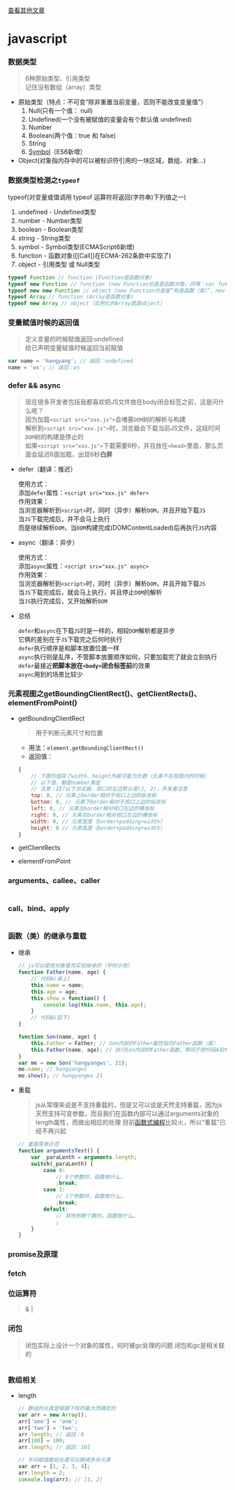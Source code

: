 [查看其他文章](https://github.com/hangyangws/myArticles#articles-list)

# javascript

### 数据类型
> 6种原始类型、引用类型  
> 记住没有数组（array）类型

- 原始类型（特点：不可变“除非重置当前变量，否则不能改变变量值”）
    1. Null(只有一个值： null)
    1. Undefined(一个没有被赋值的变量会有个默认值 undefined)
    1. Number
    1. Boolean(两个值：true 和 false)
    1. String
    1. [Symbol](https://developer.mozilla.org/zh-CN/docs/Web/JavaScript/Reference/Global_Objects/Symbol)（ES6新增）
- Object(对象指内存中的可以被标识符引用的一块区域，数组、对象…)

### 数据类型检测之`typeof`

typeof(对变量或值调用 typeof 运算符将返回(字符串)下列值之一)

1. undefined - Undefined类型
1. number - Number类型
1. boolean - Boolean类型
1. string - String类型
1. symbol - Symbol类型(ECMAScript6新增)
1. function - 函数对象([[Call]]在ECMA-262条款中实现了)
1. object - 引用类型 或 Null类型

```javascript
typeof Function // function (Function是函数对象)
typeof new Function // function (new Function也是是函数对象，同等：var func = function(){})
typeof new new Function // object (new Function也是是“构造函数（类）”，new new Function就是“实例（对象）”)
typeof Array // function (Array是函数对象)
typeof new Array // object（实例化的Array就是object）
```

### 变量赋值时候的返回值
> 定义变量的时候赋值返回:undefined  
> 给已声明变量赋值时候返回当前赋值

```javascript
var name = 'hangyang'; // 返回：undefined
name = 'ws'; // 返回：ws
```

### defer && async
> 现在很多开发者包括我都喜欢把JS文件放在body闭合标签之前，这是问什么呢？  
> 因为加载`<script src="xxx.js">`会堵塞`DOM`树的解析与构建  
> 解析到`<script src="xxx.js">`时，浏览器会下载当前JS文件，这段时间`DOM`树的构建是停止的  
> 如果`<script src="xxx.js">`下载需要6秒，并且放在`<head>`里面，那么页面会延迟6面加载，出现6秒**白屏**

- defer（翻译：推迟）

    使用方式：  
    添加`defer`属性：`<script src="xxx.js" defer>`  
    作用效果：  
    当浏览器解析到`<script>`时，同时（异步）解析`DOM`，并且开始下载`JS`  
    当`JS`下载完成后，并不会马上执行  
    而是继续解析`DOM`，当`DOM`构建完成(DOMContentLoaded)后再执行`JS`内容
- async（翻译：异步）

    使用方式：  
    添加`async`属性：`<script src="xxx.js" async>`  
    作用效果：  
    当浏览器解析到`<script>`时，同时（异步）解析`DOM`，并且开始下载`JS`  
    当`JS`下载完成后，就会马上执行，并且停止`DOM`的解析  
    当`JS`执行完成后，又开始解析`DOM`
- 总结

    `defer`和`async`在下载`JS`时是一样的，相较`DOM`解析都是异步  
    它俩的差别在于`JS`下载完之后何时执行  
    `defer`执行顺序是和脚本放置位置一样  
    `async`执行则是乱序，不管脚本放置顺序如何，只要加载完了就会立刻执行  
    `defer`最接近**把脚本放在`<body>`闭合标签前**的效果  
    `async`用到的场景比较少

### 元素视图之getBoundingClientRect()、getClientRects()、elementFromPoint()
- getBoundingClientRect

    > 用于判断元素尺寸和位置

    - 用法：`element.getBoundingClientRect()`
    - 返回值：
    ```javascript
    {
        // 下面的值除了width、height外都可能为负数（元素不在视图内的时候）
        // 以下值，都是number类型
        // 注意：IE7以下浏览器，视口的左边默认是(2, 2)，开发者注意
        top: 0, // 元素上border相对于视口上边的纵坐标
        bottom: 0, // 元素下border相对于视口上边的纵坐标
        left: 0, // 元素左border相对视口左边的横坐标
        right: 0, // 元素右border相对视口左边的横坐标
        width: 0, // 元素宽度（border+padding+width）
        height: 0 // 元素高度（border+padding+width）
    }
    ```
- getClientRects

- elementFromPoint

### arguments、callee、caller
```javascript
```

### call、bind、apply
```javascript
```

### 函数（类）的继承与重载
- 继承
    ```javascript
    // js可以使用对象冒充实现继承的（平时少用）
    function Father(name, age) {
        // 代码A(承上)
        this.name = name;
        this.age = age;
        this.show = function() {
            console.log(this.name, this.age);
        }
        // 代码B(启下)
    }

    function Son(name, age) {
        this.Father = Father; // Son内部的Father属性指向Father函数（类）
        this.Father(name, age); // 执行Son内部的Father函数，等同于吧代码A和代码B之间的代码执行了一遍，因而实现“继承”
    }
    var me = new Son('hangyangws', 21);
    me.name; // hangyangws
    me.show(); // hangyangws 21
    ```
- 重载
    > js从常理来说是不支持重载的，但是又可以说是天然支持重载，因为js天然支持可变参数，而且我们在函数内部可以通过arguments对象的length属性，而做出相应的处理
    > 目前[函数式编程](http://baike.baidu.com/link?url=K_XE6rft1YiCQ9tMPac33DgqW_wdyd6WhjhKR37AbEMCp_Avfnb2oojydKBq4WqrqTSNy9Hjo0giLsK5SO95Top5QUQj0ZVC5ZM4nSK-mysX2qOvoGyFr-Ua2Ne7VAEEdCLId79H_9TkbfqdZFbya_)比较火，所以“重载”已经不再兴起

    ```javascript
    // 重载简单示范
    function argumentsTest() {
        var _paraLenth = arguments.length;
        switch(_paraLenth) {
            case 0:
                // 0个参数时，函数做什么…
                ;break;
            case 1:
                // 1个参数时，函数做什么…
                ;break;
            default:
                // 其他参数个数时，函数做什么…
                ;
        }
    }
    ```

### promise及原理

### fetch

### 位运算符
> & |

### 闭包
> 闭包实际上设计一个对象的属性，何时被gc处理的问题 闭包和gc是相关联的

```javascript
```

### 数组相关
- length

    ```javascript
    // 数组的长度是根据下标的最大而确定的
    var arr = new Array();
    arr['one'] = 'one';
    arr['two'] = 'two';
    arr.length; // 返回：0
    arr[100] = 100;
    arr.length; // 返回：101

    // 手动赋值数组长度可以删减多余元素
    var arr = [1, 2, 3, 4];
    arr.length = 2;
    console.log(arr); // [1, 2]
    ```